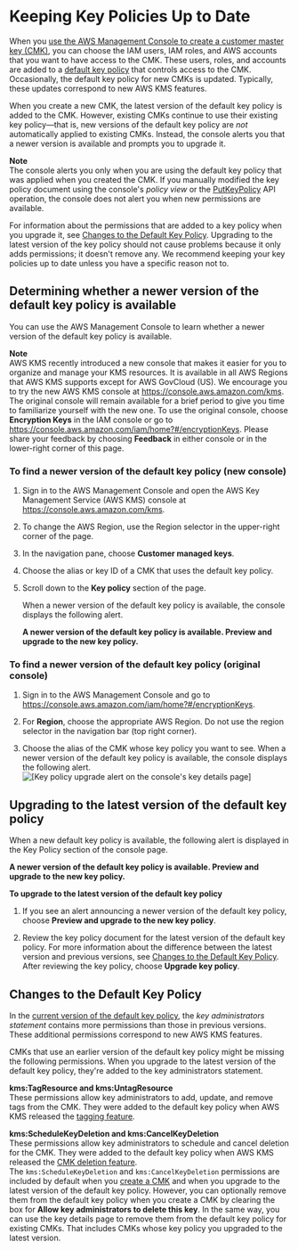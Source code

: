 # Keeping Key Policies Up to Date<a name="key-policy-upgrading"></a>

When you [use the AWS Management Console to create a customer master key \(CMK\)](create-keys.md), you can choose the IAM users, IAM roles, and AWS accounts that you want to have access to the CMK\. These users, roles, and accounts are added to a [default key policy](key-policies.md#key-policy-default) that controls access to the CMK\. Occasionally, the default key policy for new CMKs is updated\. Typically, these updates correspond to new AWS KMS features\.

When you create a new CMK, the latest version of the default key policy is added to the CMK\. However, existing CMKs continue to use their existing key policy—that is, new versions of the default key policy are *not* automatically applied to existing CMKs\. Instead, the console alerts you that a newer version is available and prompts you to upgrade it\.

**Note**  
The console alerts you only when you are using the default key policy that was applied when you created the CMK\. If you manually modified the key policy document using the console's *policy view* or the [PutKeyPolicy](https://docs.aws.amazon.com/kms/latest/APIReference/API_PutKeyPolicy.html) API operation, the console does not alert you when new permissions are available\.

For information about the permissions that are added to a key policy when you upgrade it, see [Changes to the Default Key Policy](#key-policy-changes)\. Upgrading to the latest version of the key policy should not cause problems because it only adds permissions; it doesn't remove any\. We recommend keeping your key policies up to date unless you have a specific reason not to\.

## Determining whether a newer version of the default key policy is available<a name="newer-version"></a>

You can use the AWS Management Console to learn whether a newer version of the default key policy is available\.

**Note**  
AWS KMS recently introduced a new console that makes it easier for you to organize and manage your KMS resources\. It is available in all AWS Regions that AWS KMS supports except for AWS GovCloud \(US\)\. We encourage you to try the new AWS KMS console at [https://console\.aws\.amazon\.com/kms](https://console.aws.amazon.com/kms)\.  
The original console will remain available for a brief period to give you time to familiarize yourself with the new one\. To use the original console, choose **Encryption Keys** in the IAM console or go to [https://console\.aws\.amazon\.com/iam/home?\#/encryptionKeys](https://console.aws.amazon.com/iam/home?#/encryptionKeys)\. Please share your feedback by choosing **Feedback** in either console or in the lower\-right corner of this page\.

### To find a newer version of the default key policy \(new console\)<a name="new-version-kms-console"></a>

1. Sign in to the AWS Management Console and open the AWS Key Management Service \(AWS KMS\) console at [https://console\.aws\.amazon\.com/kms](https://console.aws.amazon.com/kms)\.

1. To change the AWS Region, use the Region selector in the upper\-right corner of the page\.

1. In the navigation pane, choose **Customer managed keys**\.

1. Choose the alias or key ID of a CMK that uses the default key policy\.

1. Scroll down to the **Key policy** section of the page\.

   When a newer version of the default key policy is available, the console displays the following alert\.

   **A newer version of the default key policy is available\. Preview and upgrade to the new key policy\.**

### To find a newer version of the default key policy \(original console\)<a name="new-version-iam-console"></a>

1. Sign in to the AWS Management Console and go to [https://console\.aws\.amazon\.com/iam/home?\#/encryptionKeys](https://console.aws.amazon.com/iam/home?#/encryptionKeys)\.

1. For **Region**, choose the appropriate AWS Region\. Do not use the region selector in the navigation bar \(top right corner\)\.

1. Choose the alias of the CMK whose key policy you want to see\. When a newer version of the default key policy is available, the console displays the following alert\.  
![\[Key policy upgrade alert on the console's key details page\]](http://docs.aws.amazon.com/kms/latest/developerguide/images/console-key-policy-upgrade.png)

## Upgrading to the latest version of the default key policy<a name="update-default-policy"></a>

When a new default key policy is available, the following alert is displayed in the Key Policy section of the console page\.

**A newer version of the default key policy is available\. Preview and upgrade to the new key policy\.**

**To upgrade to the latest version of the default key policy**

1. If you see an alert announcing a newer version of the default key policy, choose **Preview and upgrade to the new key policy**\.

1. Review the key policy document for the latest version of the default key policy\. For more information about the difference between the latest version and previous versions, see [Changes to the Default Key Policy](#key-policy-changes)\. After reviewing the key policy, choose **Upgrade key policy**\.

## Changes to the Default Key Policy<a name="key-policy-changes"></a>

In the [current version of the default key policy](key-policies.md#key-policy-default), the *key administrators statement* contains more permissions than those in previous versions\. These additional permissions correspond to new AWS KMS features\.

CMKs that use an earlier version of the default key policy might be missing the following permissions\. When you upgrade to the latest version of the default key policy, they're added to the key administrators statement\.

**kms:TagResource and kms:UntagResource**  
These permissions allow key administrators to add, update, and remove tags from the CMK\. They were added to the default key policy when AWS KMS released the [tagging feature](tagging-keys.md)\.

**kms:ScheduleKeyDeletion and kms:CancelKeyDeletion**  
These permissions allow key administrators to schedule and cancel deletion for the CMK\. They were added to the default key policy when AWS KMS released the [CMK deletion feature](deleting-keys.md)\.  
The `kms:ScheduleKeyDeletion` and `kms:CancelKeyDeletion` permissions are included by default when you [create a CMK](create-keys.md) and when you upgrade to the latest version of the default key policy\. However, you can optionally remove them from the default key policy when you create a CMK by clearing the box for **Allow key administrators to delete this key**\. In the same way, you can use the key details page to remove them from the default key policy for existing CMKs\. That includes CMKs whose key policy you upgraded to the latest version\.